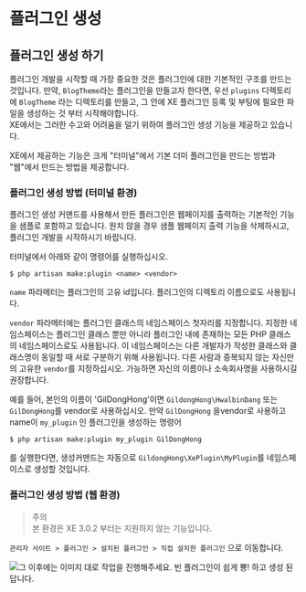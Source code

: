 # 플러그인 생성

## 플러그인 생성 하기

플러그인 개발을 시작할 때 가장 중요한 것은 플러그인에 대한 기본적인 구조를 만드는 것입니다.
만약, `BlogTheme`라는 플러그인을 만들고자 한다면, 우선 `plugins` 디렉토리에 `BlogTheme` 라는 디렉토리를 만들고, 그 안에 XE 플러그인 등록 및 부팅에 필요한 파일을 생성하는 것 부터 시작해야합니다.<br>
XE에서는 그러한 수고와 어려움을 덜기 위하여 플러그인 생성 기능을 제공하고 있습니다.

XE에서 제공하는 기능은 크게 "터미널"에서 기본 더미 플러그인을 만드는 방법과 "웹"에서 만드는 방법을 제공합니다.


### 플러그인 생성 방법 (터미널 환경)

플러그인 생성 커맨드를 사용해서 만든 플러그인은 웹페이지를 출력하는 기본적인 기능을 샘플로 포함하고 있습니다. 원치 않을 경우 샘플 웹페이지 출력 기능을 삭제하시고, 플러그인 개발을 시작하시기 바랍니다.

터미널에서 아래와 같이 명령어를 실행하십시오.

```text
$ php artisan make:plugin <name> <vendor>
```

`name` 파라메터는 플러그인의 고유 id입니다. 플러그인의 디렉토리 이름으로도 사용됩니다.

`vendor` 파라메터에는 플러그인 클래스의 네임스페이스 첫자리를 지정합니다. 지정한 네임스페이스는 플러그인 클래스 뿐만 아니라 플러그인 내에 존재하는 모든 PHP 클래스의 네임스페이스로도 사용됩니다. 이 네임스페이스는 다른 개발자가 작성한 클래스와 클래스명이 동일할 때 서로 구분하기 위해 사용됩니다. 다른 사람과 중복되지 않는 자신만의 고유한 `vendor`를 지정하십시오. 가능하면 자신의 이름이나 소속회사명을 사용하시길 권장합니다.

예를 들어, 본인의 이름이 'GilDongHong'이면 `GildongHong\HwalbinDang` 또는 `GilDongHong`를 vendor로 사용하십시오. 만약 `GilDongHong` 을vendor로 사용하고 name이 `my_plugin` 인 플러그인을 생성하는 명령어

```text
$ php artisan make:plugin my_plugin GilDongHong
```

를 실행한다면, 생성커맨드는 자동으로 `GildongHong\XePlugin\MyPlugin`를 네임스페이스로 생성할 것입니다. 

### 플러그인 생성 방법 (웹 환경)
<blockquote class="caution">
    <p>주의<br>
        본 환경은 XE 3.0.2 부터는 지원하지 않는 기능입니다.</p>
</blockquote>

`관리자 사이트 > 플러그인 > 설치된 플러그인 > 직접 설치한 플러그인` 으로 이동합니다.

![&#xADF8; &#xC774;&#xD6C4;&#xC5D0;&#xB294; &#xC774;&#xBBF8;&#xC9C0; &#xB300;&#xB85C; &#xC791;&#xC5C5;&#xC744; &#xC9C4;&#xD589;&#xD574;&#xC8FC;&#xC138;&#xC694;. &#xBE48; &#xD50C;&#xB7EC;&#xADF8;&#xC778;&#xC774; &#xC27D;&#xAC8C; &#xBFC5;! &#xD558;&#xACE0; &#xC0DD;&#xC131; &#xB41C; &#xB2F5;&#xB2C8;&#xB2E4;.](../.gitbook/assets/undefined.gif)

